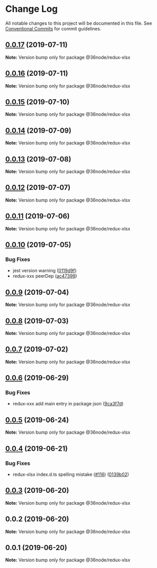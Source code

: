 # Change Log

All notable changes to this project will be documented in this file.
See [Conventional Commits](https://conventionalcommits.org) for commit guidelines.

## [0.0.17](https://github.com/36node/sketch/compare/@36node/redux-xlsx@0.0.16...@36node/redux-xlsx@0.0.17) (2019-07-11)

**Note:** Version bump only for package @36node/redux-xlsx





## [0.0.16](https://github.com/36node/sketch/compare/@36node/redux-xlsx@0.0.15...@36node/redux-xlsx@0.0.16) (2019-07-11)

**Note:** Version bump only for package @36node/redux-xlsx





## [0.0.15](https://github.com/36node/sketch/compare/@36node/redux-xlsx@0.0.14...@36node/redux-xlsx@0.0.15) (2019-07-10)

**Note:** Version bump only for package @36node/redux-xlsx





## [0.0.14](https://github.com/36node/sketch/compare/@36node/redux-xlsx@0.0.13...@36node/redux-xlsx@0.0.14) (2019-07-09)

**Note:** Version bump only for package @36node/redux-xlsx





## [0.0.13](https://github.com/36node/sketch/compare/@36node/redux-xlsx@0.0.12...@36node/redux-xlsx@0.0.13) (2019-07-08)

**Note:** Version bump only for package @36node/redux-xlsx





## [0.0.12](https://github.com/36node/sketch/compare/@36node/redux-xlsx@0.0.11...@36node/redux-xlsx@0.0.12) (2019-07-07)

**Note:** Version bump only for package @36node/redux-xlsx





## [0.0.11](https://github.com/36node/sketch/compare/@36node/redux-xlsx@0.0.10...@36node/redux-xlsx@0.0.11) (2019-07-06)

**Note:** Version bump only for package @36node/redux-xlsx





## [0.0.10](https://github.com/36node/sketch/compare/@36node/redux-xlsx@0.0.9...@36node/redux-xlsx@0.0.10) (2019-07-05)


### Bug Fixes

* jest version warning ([0119d9f](https://github.com/36node/sketch/commit/0119d9f))
* redux-xxx peerDep ([ac47399](https://github.com/36node/sketch/commit/ac47399))





## [0.0.9](https://github.com/36node/sketch/compare/@36node/redux-xlsx@0.0.8...@36node/redux-xlsx@0.0.9) (2019-07-04)

**Note:** Version bump only for package @36node/redux-xlsx





## [0.0.8](https://github.com/36node/sketch/compare/@36node/redux-xlsx@0.0.7...@36node/redux-xlsx@0.0.8) (2019-07-03)

**Note:** Version bump only for package @36node/redux-xlsx





## [0.0.7](https://github.com/36node/sketch/compare/@36node/redux-xlsx@0.0.6...@36node/redux-xlsx@0.0.7) (2019-07-02)

**Note:** Version bump only for package @36node/redux-xlsx





## [0.0.6](https://github.com/36node/sketch/compare/@36node/redux-xlsx@0.0.5...@36node/redux-xlsx@0.0.6) (2019-06-29)


### Bug Fixes

* redux-xxx add main entry in package json ([9ca3f7d](https://github.com/36node/sketch/commit/9ca3f7d))





## [0.0.5](https://github.com/36node/sketch/compare/@36node/redux-xlsx@0.0.4...@36node/redux-xlsx@0.0.5) (2019-06-24)

**Note:** Version bump only for package @36node/redux-xlsx





## [0.0.4](https://github.com/36node/sketch/compare/@36node/redux-xlsx@0.0.3...@36node/redux-xlsx@0.0.4) (2019-06-21)


### Bug Fixes

* redux-xlsx index.d.ts spelling mistake ([#116](https://github.com/36node/sketch/issues/116)) ([0139b02](https://github.com/36node/sketch/commit/0139b02))





## [0.0.3](https://github.com/36node/sketch/compare/@36node/redux-xlsx@0.0.2...@36node/redux-xlsx@0.0.3) (2019-06-20)

**Note:** Version bump only for package @36node/redux-xlsx





## 0.0.2 (2019-06-20)

**Note:** Version bump only for package @36node/redux-xlsx





## 0.0.1 (2019-06-20)

**Note:** Version bump only for package @36node/redux-xlsx
